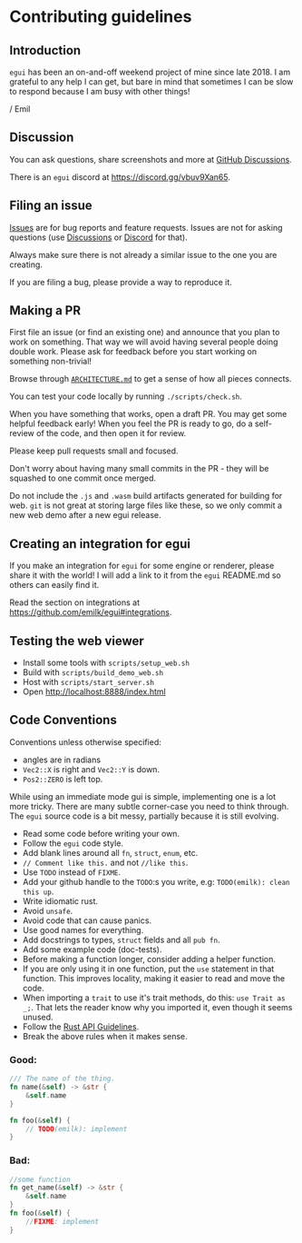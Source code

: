 # Contributing guidelines

## Introduction

`egui` has been an on-and-off weekend project of mine since late 2018. I am
grateful to any help I can get, but bare in mind that sometimes I can be slow to
respond because I am busy with other things!

/ Emil

## Discussion

You can ask questions, share screenshots and more at
[GitHub Discussions](https://github.com/emilk/egui/discussions).

There is an `egui` discord at <https://discord.gg/vbuv9Xan65>.

## Filing an issue

[Issues](https://github.com/emilk/egui/issues) are for bug reports and feature
requests. Issues are not for asking questions (use
[Discussions](https://github.com/emilk/egui/discussions) or
[Discord](https://discord.gg/vbuv9Xan65) for that).

Always make sure there is not already a similar issue to the one you are
creating.

If you are filing a bug, please provide a way to reproduce it.

## Making a PR

First file an issue (or find an existing one) and announce that you plan to work
on something. That way we will avoid having several people doing double work.
Please ask for feedback before you start working on something non-trivial!

Browse through [`ARCHITECTURE.md`](ARCHITECTURE.md) to get a sense of how all
pieces connects.

You can test your code locally by running `./scripts/check.sh`.

When you have something that works, open a draft PR. You may get some helpful
feedback early! When you feel the PR is ready to go, do a self-review of the
code, and then open it for review.

Please keep pull requests small and focused.

Don't worry about having many small commits in the PR - they will be squashed to
one commit once merged.

Do not include the `.js` and `.wasm` build artifacts generated for building for
web. `git` is not great at storing large files like these, so we only commit a
new web demo after a new egui release.

## Creating an integration for egui

If you make an integration for `egui` for some engine or renderer, please share
it with the world! I will add a link to it from the `egui` README.md so others
can easily find it.

Read the section on integrations at
<https://github.com/emilk/egui#integrations>.

## Testing the web viewer

-   Install some tools with `scripts/setup_web.sh`
-   Build with `scripts/build_demo_web.sh`
-   Host with `scripts/start_server.sh`
-   Open <http://localhost:8888/index.html>

## Code Conventions

Conventions unless otherwise specified:

-   angles are in radians
-   `Vec2::X` is right and `Vec2::Y` is down.
-   `Pos2::ZERO` is left top.

While using an immediate mode gui is simple, implementing one is a lot more
tricky. There are many subtle corner-case you need to think through. The `egui`
source code is a bit messy, partially because it is still evolving.

-   Read some code before writing your own.
-   Follow the `egui` code style.
-   Add blank lines around all `fn`, `struct`, `enum`, etc.
-   `// Comment like this.` and not `//like this`.
-   Use `TODO` instead of `FIXME`.
-   Add your github handle to the `TODO`:s you write, e.g:
    `TODO(emilk): clean this up`.
-   Write idiomatic rust.
-   Avoid `unsafe`.
-   Avoid code that can cause panics.
-   Use good names for everything.
-   Add docstrings to types, `struct` fields and all `pub fn`.
-   Add some example code (doc-tests).
-   Before making a function longer, consider adding a helper function.
-   If you are only using it in one function, put the `use` statement in that
    function. This improves locality, making it easier to read and move the
    code.
-   When importing a `trait` to use it's trait methods, do this:
    `use Trait as _;`. That lets the reader know why you imported it, even
    though it seems unused.
-   Follow the
    [Rust API Guidelines](https://rust-lang.github.io/api-guidelines/).
-   Break the above rules when it makes sense.

### Good:

```rust
/// The name of the thing.
fn name(&self) -> &str {
    &self.name
}

fn foo(&self) {
    // TODO(emilk): implement
}
```

### Bad:

```rust
//some function
fn get_name(&self) -> &str {
    &self.name
}
fn foo(&self) {
    //FIXME: implement
}
```
